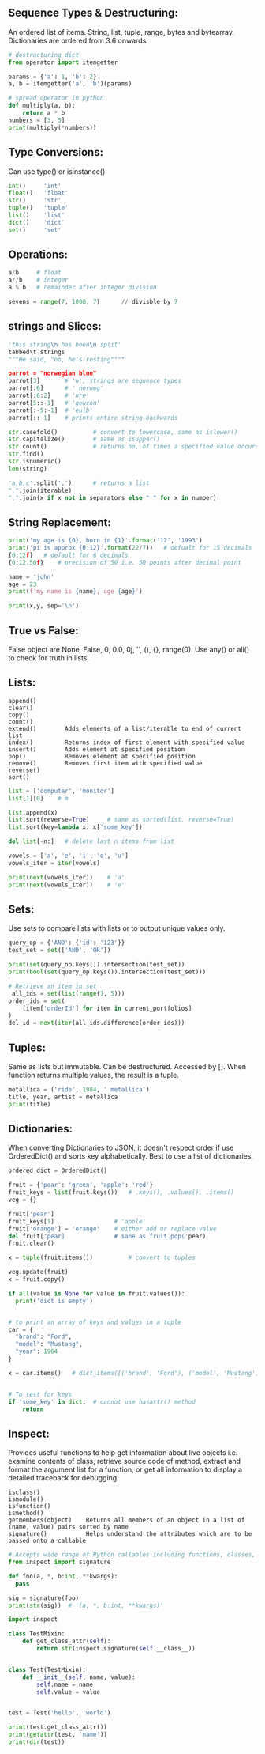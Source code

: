 ## Sequence Types & Destructuring:
An ordered list of items. String, list, tuple, range, bytes and bytearray. Dictionaries are ordered from 3.6 onwards.

```py
# destructuring dict 
from operator import itemgetter

params = {'a': 1, 'b': 2}
a, b = itemgetter('a', 'b')(params)

# spread operator in python
def multiply(a, b):
    return a * b
numbers = [3, 5]
print(multiply(*numbers))
```

## Type Conversions:
Can use type() or isinstance()
```python
int()     'int'
float()   'float'
str()     'str'
tuple()   'tuple'
list()    'list'
dict()    'dict'
set()     'set'
```

## Operations:
```python
a/b     # float
a//b    # integer
a % b   # remainder after integer division

sevens = range(7, 1000, 7)      // divisble by 7
```

## strings and Slices:
```python
'this string\n has been\n split'
tabbed\t strings
"""He said, "no, he's resting""""

parrot = "norwegian blue"
parrot[3]       # 'w', strings are sequence types
parrot[:6]      # ' norweg' 
parrot[:6:2]    # 'nre'
parrot[5::-1]   # 'gewron' 
parrot[:-5:-1]  # 'eulb'
parrot[::-1]    # prints entire string backwards

str.casefold()          # convert to lowercase, same as islower()
str.capitalize()        # same as isupper() 
str.count()             # returns no. of times a specified value occurs in string
str.find()
str.isnumeric()
len(string)

'a,b,c'.split(',')      # returns a list
",".join(iterable)
",".join(x if x not in separators else " " for x in number)
```

## String Replacement:
```python
print('my age is {0}, born in {1}'.format('12', '1993')
print('pi is approx {0:12}'.format(22/7))   # defualt for 15 decimals
{0:12f}   # default for 6 decimals
{0:12.50f}    # precision of 50 i.e. 50 points after decimal point

name = 'john'
age = 23
print(f'my name is {name}, age {age}')

print(x,y, sep='\n')
```

## True vs False:
False object are None, False, 0, 0.0, 0j, '', (), {}, range(0). Use any() or all() to check for truth in lists.

## Lists:
```
append()
clear()
copy()
count()
extend()        Adds elements of a list/iterable to end of current list
index()         Returns index of first element with specified value
insert()        Adds element at specified position
pop()           Removes element at specified position
remove()        Removes first item with specified value
reverse()
sort()
```
```python
list = ['computer', 'monitor']
list[1][0]    # m

list.append(x)
list.sort(reverse=True)     # same as sorted(list, reverse=True)
list.sort(key=lambda x: x['some_key'])

del list[-n:]   # delete last n items from list

vowels = ['a', 'e', 'i', 'o', 'u']
vowels_iter = iter(vowels)

print(next(vowels_iter))    # 'a'
print(next(vowels_iter))    # 'e'

```

## Sets:
Use sets to compare lists with lists or to output unique values only.
```py
query_op = {'AND': {'id': '123'}}
test_set = set(['AND', 'OR'])

print(set(query_op.keys()).intersection(test_set))
print(bool(set(query_op.keys()).intersection(test_set)))

# Retrieve an item in set
 all_ids = set(list(range(1, 5)))
order_ids = set(
    [item['orderId'] for item in current_portfolios]
)
del_id = next(iter(all_ids.difference(order_ids)))
```

## Tuples:
Same as lists but immutable. Can be destructured. Accessed by []. When function returns multiple values, the result is a tuple.

```python
metallica = ('ride', 1984, ' metallica')
title, year, artist = metallica
print(title)
```

## Dictionaries:
When converting Dictionaries to JSON, it doesn't respect order if use OrderedDict() and sorts key alphabetically. Best to use a list of dictionaries.
```python
ordered_dict = OrderedDict()

fruit = {'pear': 'green', 'apple': 'red'}
fruit_keys = list(fruit.keys())   # .keys(), .values(), .items()
veg = {}

fruit['pear']
fruit_keys[1]                 # 'apple'
fruit['orange'] = 'orange'    # either add or replace value
del fruit['pear]              # sane as fruit.pop('pear)
fruit.clear()

x = tuple(fruit.items())          # convert to tuples

veg.update(fruit)
x = fruit.copy()

if all(value is None for value in fruit.values()):
  print('dict is empty')


# to print an array of keys and values in a tuple 
car = {
  "brand": "Ford",
  "model": "Mustang",
  "year": 1964
}

x = car.items()   # dict_items([('brand', 'Ford'), ('model', 'Mustang'), ('year', 1964)])


# To test for keys
if 'some_key' in dict:  # cannot use hasattr() method
    return
```

## Inspect:
Provides useful functions to help get information about live objects i.e. examine contents of class, retrieve source code of method, extract and format the argument list for a function, or get all information to display a detailed traceback for debugging.

```
isclass()
ismodule()
isfunction()
ismethod()
getmembers(object)    Returns all members of an object in a list of (name, value) pairs sorted by name
signature()           Helps understand the attributes which are to be passed onto a callable
```

```py
# Accepts wide range of Python callables including functions, classes, partial objects
from inspect import signature

def foo(a, *, b:int, **kwargs):
  pass

sig = signature(foo)
print(str(sig))  # '(a, *, b:int, **kwargs)'
```
```py
import inspect

class TestMixin:
    def get_class_attr(self):
        return str(inspect.signature(self.__class__))


class Test(TestMixin):
    def __init__(self, name, value):
        self.name = name
        self.value = value


test = Test('hello', 'world')

print(test.get_class_attr())
print(getattr(test, 'name'))
print(dir(test))
```




